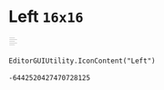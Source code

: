 # Left `16x16`
<img src="/img/Left.png" width=16 height=16>

``` CSharp
EditorGUIUtility.IconContent("Left")
```
```
-6442520427470728125
```
